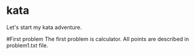 # kata
Let's start my kata adventure.

#First problem
The first problem is calculator. All points are described in problem1.txt file.

